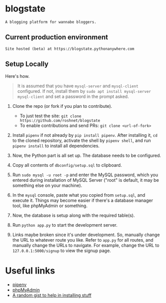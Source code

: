 # blogstate
    A blogging platform for wannabe bloggers.

## Current production environment
	Site hosted (beta) at https://blogstate.pythonanywhere.com

## Setup Locally
Here's how.
> It is assumed that you have `mysql-server` and `mysql-client` configured.
> If not, install them by
    `sudo apt install mysql-server mysql-client`
> and set a password in the prompt asked.

1. Clone the repo (or fork if you plan to contribute).
	- To just test the site:
		  `git clone https://github.com/roshnet/blogstate`
	- To enable contributions and send PRs:
		`git clone <url-of-fork>`

2. Install `pipenv` if not already by `pip install pipenv`.
After installing it, `cd` to the cloned repository, activate the shell by `pipenv shell`, and run 
`pipenv install` to install all dependencies.
3. Now, the Python part is all set up. The database needs to be configured.
4. Copy all contents of `dbconfig/setup.sql` to clipboard.
5. Run `sudo mysql -u root -p` and enter the MySQL password, which you entered during installation of MySQL Server ("root" is default, it may be something else on your machine).
6. In the `mysql` console, paste what you copied from `setup.sql`, and execute it. Things may become easier if there's a database manager tool, like phpMyAdmin or something.
7. Now, the database is setup along with the required table(s).
8. Run `python app.py` to start the development server.
9. Links maybe broken since it's under development.
So, manually change the URL to whatever route you like.
Refer to `app.py` for all routes, and manually change the URLs to navigate.
For example, change the URL to `127.0.0.1:5000/signup` to view the signup page.

# Useful links
  - [pipenv](https://realpython.com/pipenv-guide)
  - [phpMyAdmin](https://connectwww.com/how-to-install-and-configure-apache-php-mysql-and-phpmyadmin-on-linux-mint/1443/)
  - [A random gist to help in installing stuff](https://gist.github.com/roshnet/41931a5401db8e38c5f3ef6732272f4c)
